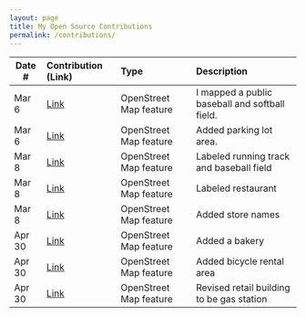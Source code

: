```yaml
---
layout: page
title: My Open Source Contributions
permalink: /contributions/
---
```


<!--
Type of the contribution should be "Wikipedia edit", "OpenStreet Map feature", "Documentation", "Course website", "Blog",
"Browser Add-on", etc.

The description should include a brief summary of what you did.

The link should bring us to a public page that shows your contribution. 

Replace the first row with your own contribution. 

-->





| Date #       | Contribution (Link)  | Type  | Description |
|---|:---|:---|:---|
| Mar 6 | [Link](https://www.openstreetmap.org/changeset/118175582) | OpenStreet Map feature | I mapped a public baseball and softball field. |
| Mar 6 | [Link](https://www.openstreetmap.org/changeset/118175809) | OpenStreet Map feature | Added parking lot area. |
| Mar 8 | [Link](https://www.openstreetmap.org/changeset/118221133#map=15/40.7386/-73.6628&layers=N) | OpenStreet Map feature | Labeled running track and baseball field |
| Mar 8 | [Link](https://www.openstreetmap.org/changeset/118221228) | OpenStreet Map feature | Labeled restaurant |
| Mar 8 | [Link](https://www.openstreetmap.org/changeset/118221294) | OpenStreet Map feature | Added store names |
| Apr 30 | [Link](https://www.openstreetmap.org/changeset/120398654) | OpenStreet Map feature | Added a bakery |
| Apr 30 | [Link](https://www.openstreetmap.org/changeset/120398962) | OpenStreet Map feature | Added bicycle rental area |
| Apr 30 | [Link](https://www.openstreetmap.org/changeset/120399178) | OpenStreet Map feature | Revised retail building to be gas station |
